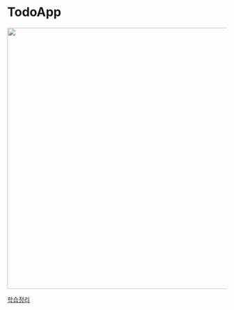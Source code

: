 # TodoApp

<img src = "https://user-images.githubusercontent.com/98953443/157591563-41012241-c764-458c-b1eb-dbd5f0e1eacb.gif" height = "600"/>

[학습정리](https://github.com/Hhyemm/TIL/blob/main/22-1/220307.md)